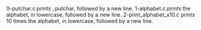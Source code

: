 0-putchar.c:prints _putchar, followed by a new line.
1-alphabet.c:prints the alphabet, in lowercase, followed by a new line.
2-print_alphabet_x10.c prints 10 times the alphabet, in lowercase, followed by a new line.
